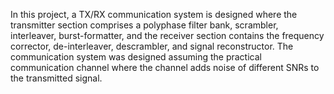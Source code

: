 In this project, a TX/RX communication system is designed where the transmitter section comprises a polyphase filter bank, scrambler, interleaver, burst-formatter, and the receiver section contains the frequency corrector, de-interleaver, descrambler, and signal reconstructor. The communication system was designed assuming the practical communication channel where the channel adds noise of different SNRs to the transmitted signal.
